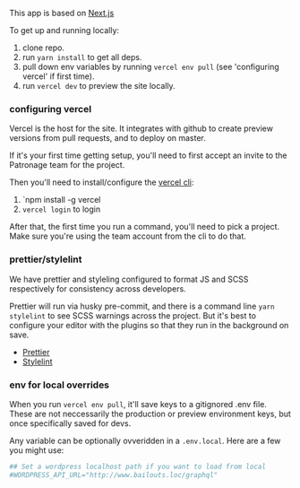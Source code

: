 This app is based on [Next.js](https://github.com/vercel/next.js)

To get up and running locally:

1. clone repo.
2. run `yarn install` to get all deps.
3. pull down env variables by running `vercel env pull` (see 'configuring vercel' if first time).
4. run `vercel dev` to preview the site locally.

### configuring vercel

Vercel is the host for the site. It integrates with github to create preview versions from pull requests, and to deploy on master.

If it's your first time getting setup, you'll need to first accept an invite to the Patronage team for the project.

Then you'll need to install/configure the [vercel cli](https://vercel.com/docs/cli):

1. `npm install -g vercel
2. `vercel login` to login

After that, the first time you run a command, you'll need to pick a project. Make sure you're using the team account from the cli to do that.

### prettier/stylelint

We have prettier and styleling configured to format JS and SCSS respectively for consistency across developers.

Prettier will run via husky pre-commit, and there is a command line `yarn stylelint` to see SCSS warnings across the project. But it's best to configure your editor with the plugins so that they run in the background on save.

- [Prettier](https://marketplace.visualstudio.com/items?itemName=esbenp.prettier-vscode)
- [Stylelint](https://marketplace.visualstudio.com/items?itemName=stylelint.vscode-stylelint)

### env for local overrides

When you run `vercel env pull`, it'll save keys to a gitignored .env file. These are not neccessarily the production or preview environment keys, but once specifically saved for devs.

Any variable can be optionally ovveridden in a `.env.local`. Here are a few you might use:

```sh
## Set a wordpress localhost path if you want to load from local
#WORDPRESS_API_URL="http://www.bailouts.loc/graphql"
```
